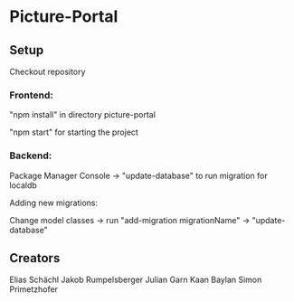 # Picture-Portal

## Setup
Checkout repository

### Frontend: 

"npm install" in directory picture-portal

"npm start" for starting the project

### Backend: 

Package Manager Console -> "update-database" to run migration for localdb

Adding new migrations: 

Change model classes -> run "add-migration migrationName" -> "update-database"

## Creators
Elias Schächl
Jakob Rumpelsberger
Julian Garn
Kaan Baylan
Simon Primetzhofer